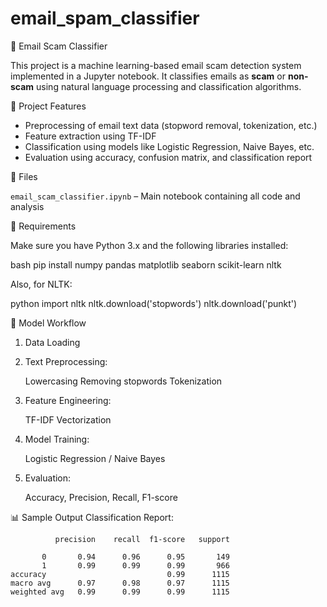# email_spam_classifier

📧 Email Scam Classifier

This project is a machine learning-based email scam detection system implemented in a Jupyter notebook. It classifies emails as **scam** or **non-scam** using natural language processing and classification algorithms.

🚀 Project Features

- Preprocessing of email text data (stopword removal, tokenization, etc.)
- Feature extraction using TF-IDF
- Classification using models like Logistic Regression, Naive Bayes, etc.
- Evaluation using accuracy, confusion matrix, and classification report

📂 Files

`email_scam_classifier.ipynb` – Main notebook containing all code and analysis

📌 Requirements

Make sure you have Python 3.x and the following libraries installed:

bash
pip install numpy pandas matplotlib seaborn scikit-learn nltk


Also, for NLTK:

python
import nltk
nltk.download('stopwords')
nltk.download('punkt')


🧠 Model Workflow

1. Data Loading
2. Text Preprocessing:

   Lowercasing
   Removing stopwords
   Tokenization
3. Feature Engineering:

   TF-IDF Vectorization
4. Model Training:

   Logistic Regression / Naive Bayes
5. Evaluation:

   Accuracy, Precision, Recall, F1-score

📊 Sample Output
Classification Report:

              precision    recall  f1-score   support
              
           0       0.94      0.96      0.95       149
           1       0.99      0.99      0.99       966
    accuracy                           0.99      1115
    macro avg      0.97      0.98      0.97      1115
    weighted avg   0.99      0.99      0.99      1115

